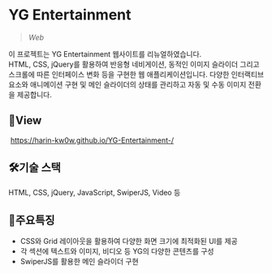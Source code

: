 # **YG Entertainment**
>*Web*


이 프로젝트는 YG Entertainment 웹사이트를 리뉴얼하였습니다.
</br>HTML, CSS, jQuery를 활용하여 반응형 네비게이션, 동적인 이미지 슬라이더 그리고 스크롤에 따른 인터페이스 변화 등을 구현한 웹 애플리케이션입니다. 다양한 인터랙티브 요소와 애니메이션 구현 및 메인 슬라이더의 상태를 관리하고 자동 및 수동 이미지 전환을 제공합니다.

## 📑View
 https://harin-kw0w.github.io/YG-Entertainment-/

## 🛠기술 스택
HTML, CSS, jQuery, JavaScript, SwiperJS, Video 등 

## 📣주요특징
* CSS와 Grid 레이아웃을 활용하여 다양한 화면 크기에 최적화된 UI를 제공
* 각 섹션에 텍스트와 이미지, 비디오 등 YG의 다양한 콘텐츠를 구성
* SwiperJS를 활용한 메인 슬라이더 구현
